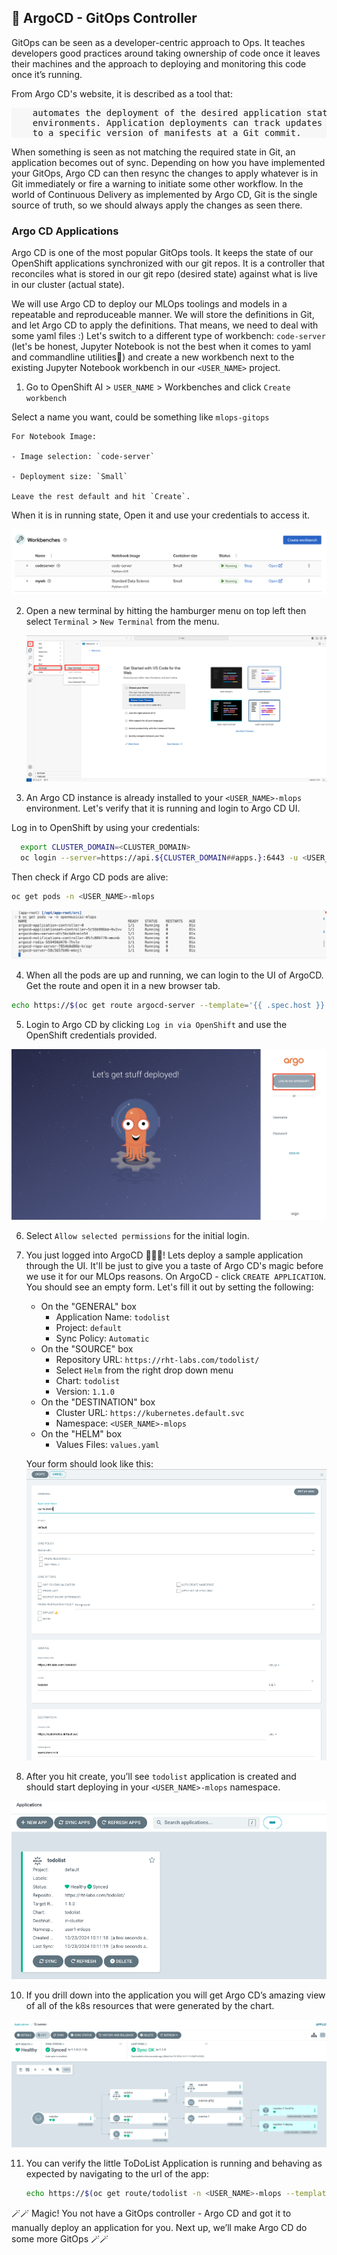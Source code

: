 ## 🐙 ArgoCD - GitOps Controller 
GitOps can be seen as a developer-centric approach to Ops. It teaches developers good practices around taking ownership of code once it leaves their machines and the approach to deploying and monitoring this code once it’s running.

From Argo CD's website, it is described as a tool that:

<div class="highlight" style="background: #f7f7f7">
<pre>
    automates the deployment of the desired application states in the specified target
    environments. Application deployments can track updates to branches, tags, or be pinned
    to a specific version of manifests at a Git commit.
</pre></div>

When something is seen as not matching the required state in Git, an application becomes out of sync. Depending on how you have implemented your GitOps, Argo CD can then resync the changes to apply whatever is in Git immediately or fire a warning to initiate some other workflow. In the world of Continuous Delivery as implemented by Argo CD, Git is the single source of truth, so we should always apply the changes as seen there.

### Argo CD Applications
Argo CD is one of the most popular GitOps tools. It keeps the state of our OpenShift applications synchronized with our git repos. It is a controller that reconciles what is stored in our git repo (desired state) against what is live in our cluster (actual state). 

We will use Argo CD to deploy our MLOps toolings and models in a repeatable and reproduceable manner. We will store the definitions in Git, and let Argo CD to apply the definitions. That means, we need to deal with some yaml files :) Let's switch to a different type of workbench: `code-server` (let's be honest, Jupyter Notebook is not the best when it comes to yaml and commandline utilities🥲) and create a new workbench next to the existing Jupyter Notebook workbench in our `<USER_NAME>` project.

1. Go to OpenShift AI > `USER_NAME` >  Workbenches and click `Create workbench`

  Select a name you want, could be something like `mlops-gitops` 

    For Notebook Image: 

    - Image selection: `code-server`

    - Deployment size: `Small`

    Leave the rest default and hit `Create`.
  
  When it is in running state, Open it and use your credentials to access it.

  ![codeserver-wb.png](./images/codeserver-wb.png)

2. Open a new terminal by hitting the hamburger menu on top left then select `Terminal` > `New Terminal` from the menu.

   ![code-server-terminal.png](./images/code-server-terminal.png)

3. An Argo CD instance is already installed to your `<USER_NAME>-mlops` environment. Let's verify that it is running and login to Argo CD UI.

Log in to OpenShift by using your credentials:

```bash
  export CLUSTER_DOMAIN=<CLUSTER_DOMAIN>
  oc login --server=https://api.${CLUSTER_DOMAIN##apps.}:6443 -u <USER_NAME> -p <PASSWORD>
```

Then check if Argo CD pods are alive:

  ```bash
  oc get pods -n <USER_NAME>-mlops
  ```

  ![argocd-running.png](./images/argocd-running.png)


4. When all the pods are up and running, we can login to the UI of ArgoCD. Get the route and open it in a new browser tab.

  ```bash
  echo https://$(oc get route argocd-server --template='{{ .spec.host }}' -n <USER_NAME>-mlops)
  ```

5. Login to Argo CD by clicking `Log in via OpenShift` and use the OpenShift credentials provided.

  ![argocd-login.png](./images/argocd-login.png)

6. Select `Allow selected permissions` for the initial login.

8. You just logged into ArgoCD 👏👏👏! Lets deploy a sample application through the UI. It'll be just to give you a taste of Argo CD's magic before we use it for our MLOps reasons. On ArgoCD - click `CREATE APPLICATION`. You should see an empty form. Let's fill it out by setting the following:
   * On the "GENERAL" box
      * Application Name: `todolist`
      * Project: `default`
      * Sync Policy: `Automatic`
   * On the "SOURCE" box
      * Repository URL: `https://rht-labs.com/todolist/`
      * Select `Helm` from the right drop down menu
      * Chart: `todolist`
      * Version: `1.1.0`
   * On the "DESTINATION" box
      * Cluster URL: `https://kubernetes.default.svc`
      * Namespace: `<USER_NAME>-mlops`
   * On the "HELM" box
      * Values Files: `values.yaml`

    Your form should look like this:
    ![argocd-create-application](images/argocd-create-application.png)

9. After you hit create, you’ll see `todolist` application is created and should start deploying in your `<USER_NAME>-mlops` namespace.

  ![argocd-todolist-1.png](./images/argocd-todolist-1.png)

10. If you drill down into the application you will get Argo CD’s amazing view of all of the k8s resources that were generated by the chart.

  ![argocd-todolist-2.png](./images/argocd-todolist-2.png)

11. You can verify the little ToDoList Application is running and behaving as expected by navigating to the url of the app:

    ```bash
    echo https://$(oc get route/todolist -n <USER_NAME>-mlops --template='{{.spec.host}}')
    ```

🪄🪄 Magic! You not have a GitOps controller - Argo CD and got it to manually deploy an application for you. Next up, we’ll make Argo CD do some more GitOps 🪄🪄



